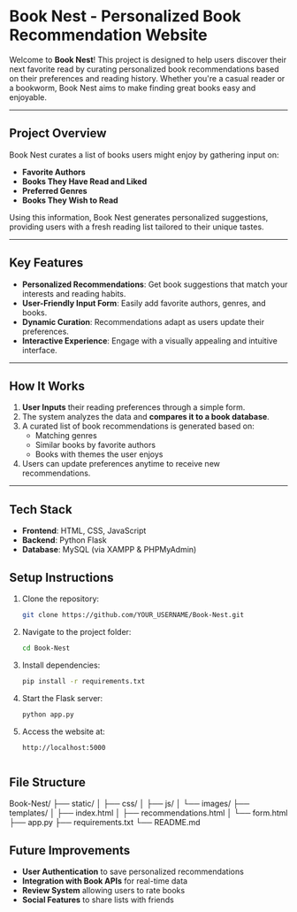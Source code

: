 # Book Nest - Personalized Book Recommendation Website

Welcome to **Book Nest**! This project is designed to help users discover their next favorite read by curating personalized book recommendations based on their preferences and reading history. Whether you're a casual reader or a bookworm, Book Nest aims to make finding great books easy and enjoyable.

---

## Project Overview
Book Nest curates a list of books users might enjoy by gathering input on:
- **Favorite Authors**
- **Books They Have Read and Liked**
- **Preferred Genres**
- **Books They Wish to Read**

Using this information, Book Nest generates personalized suggestions, providing users with a fresh reading list tailored to their unique tastes.

---

## Key Features
- **Personalized Recommendations**: Get book suggestions that match your interests and reading habits.
- **User-Friendly Input Form**: Easily add favorite authors, genres, and books.
- **Dynamic Curation**: Recommendations adapt as users update their preferences.
- **Interactive Experience**: Engage with a visually appealing and intuitive interface.

---

## How It Works
1. **User Inputs** their reading preferences through a simple form.
2. The system analyzes the data and **compares it to a book database**.
3. A curated list of book recommendations is generated based on:
   - Matching genres
   - Similar books by favorite authors
   - Books with themes the user enjoys
4. Users can update preferences anytime to receive new recommendations.

---

## Tech Stack
- **Frontend**: HTML, CSS, JavaScript
- **Backend**: Python Flask
- **Database**: MySQL (via XAMPP & PHPMyAdmin)



## Setup Instructions
1. Clone the repository:
   ```bash
   git clone https://github.com/YOUR_USERNAME/Book-Nest.git
   ```
2. Navigate to the project folder:
   ```bash
   cd Book-Nest
   ```
3. Install dependencies:
   ```bash
   pip install -r requirements.txt
   ```
4. Start the Flask server:
   ```bash
   python app.py
   ```
5. Access the website at:
   ```
   http://localhost:5000


## File Structure

Book-Nest/
├── static/
│   ├── css/
│   ├── js/
│   └── images/
├── templates/
│   ├── index.html
│   ├── recommendations.html
│   └── form.html
├── app.py
├── requirements.txt
└── README.md

## Future Improvements
- **User Authentication** to save personalized recommendations
- **Integration with Book APIs** for real-time data
- **Review System** allowing users to rate books
- **Social Features** to share lists with friends


